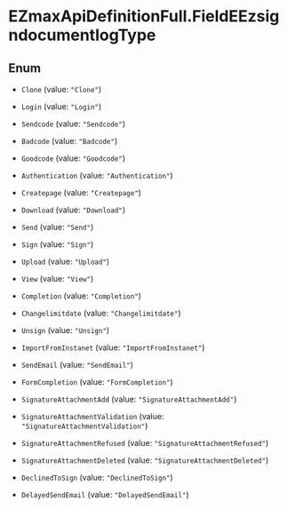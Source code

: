 # EZmaxApiDefinitionFull.FieldEEzsigndocumentlogType

## Enum


* `Clone` (value: `"Clone"`)

* `Login` (value: `"Login"`)

* `Sendcode` (value: `"Sendcode"`)

* `Badcode` (value: `"Badcode"`)

* `Goodcode` (value: `"Goodcode"`)

* `Authentication` (value: `"Authentication"`)

* `Createpage` (value: `"Createpage"`)

* `Download` (value: `"Download"`)

* `Send` (value: `"Send"`)

* `Sign` (value: `"Sign"`)

* `Upload` (value: `"Upload"`)

* `View` (value: `"View"`)

* `Completion` (value: `"Completion"`)

* `Changelimitdate` (value: `"Changelimitdate"`)

* `Unsign` (value: `"Unsign"`)

* `ImportFromInstanet` (value: `"ImportFromInstanet"`)

* `SendEmail` (value: `"SendEmail"`)

* `FormCompletion` (value: `"FormCompletion"`)

* `SignatureAttachmentAdd` (value: `"SignatureAttachmentAdd"`)

* `SignatureAttachmentValidation` (value: `"SignatureAttachmentValidation"`)

* `SignatureAttachmentRefused` (value: `"SignatureAttachmentRefused"`)

* `SignatureAttachmentDeleted` (value: `"SignatureAttachmentDeleted"`)

* `DeclinedToSign` (value: `"DeclinedToSign"`)

* `DelayedSendEmail` (value: `"DelayedSendEmail"`)



